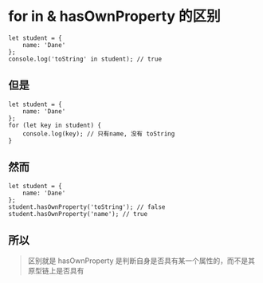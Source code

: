 # for in & hasOwnProperty 的区别
```
let student = {
    name: 'Dane'
};
console.log('toString' in student); // true
```
## 但是
```
let student = {
    name: 'Dane'
};
for (let key in student) {
    console.log(key); // 只有name, 没有 toString
}

```

## 然而
```
let student = {
    name: 'Dane'
};
student.hasOwnProperty('toString'); // false
student.hasOwnProperty('name'); // true
```

## 所以
> 区别就是 hasOwnProperty 是判断自身是否具有某一个属性的，而不是其原型链上是否具有